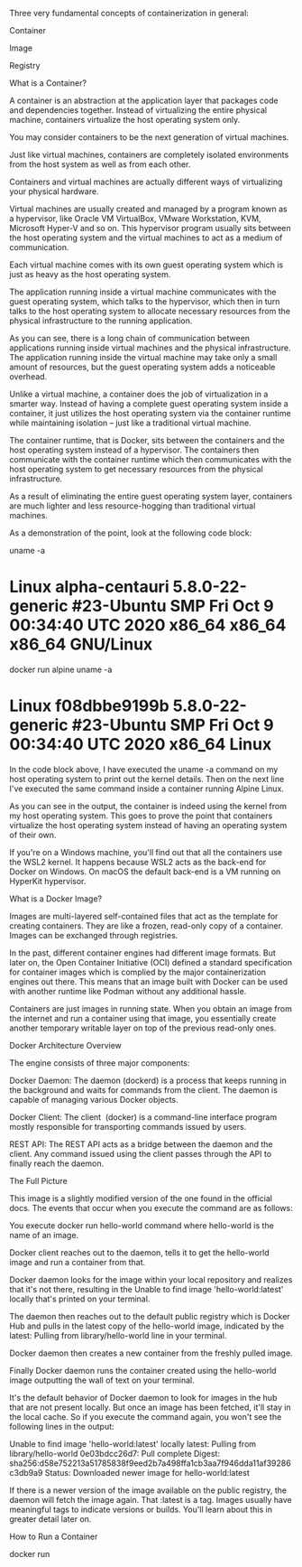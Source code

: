 Three very fundamental concepts of containerization in general:

Container

Image

Registry



What is a Container?

A container is an abstraction at the application layer that packages code and dependencies together. Instead of virtualizing the entire physical machine, containers virtualize the host operating system only.

You may consider containers to be the next generation of virtual machines.

Just like virtual machines, containers are completely isolated environments from the host system as well as from each other. 

Containers and virtual machines are actually different ways of virtualizing your physical hardware. 

Virtual machines are usually created and managed by a program known as a hypervisor, like Oracle VM VirtualBox, VMware Workstation, KVM, Microsoft Hyper-V and so on. This hypervisor program usually sits between the host operating system and the virtual machines to act as a medium of communication.

Each virtual machine comes with its own guest operating system which is just as heavy as the host operating system.

The application running inside a virtual machine communicates with the guest operating system, which talks to the hypervisor, which then in turn talks to the host operating system to allocate necessary resources from the physical infrastructure to the running application.

As you can see, there is a long chain of communication between applications running inside virtual machines and the physical infrastructure. The application running inside the virtual machine may take only a small amount of resources, but the guest operating system adds a noticeable overhead.

Unlike a virtual machine, a container does the job of virtualization in a smarter way. Instead of having a complete guest operating system inside a container, it just utilizes the host operating system via the container runtime while maintaining isolation – just like a traditional virtual machine.

The container runtime, that is Docker, sits between the containers and the host operating system instead of a hypervisor. The containers then communicate with the container runtime which then communicates with the host operating system to get necessary resources from the physical infrastructure.

As a result of eliminating the entire guest operating system layer, containers are much lighter and less resource-hogging than traditional virtual machines.

As a demonstration of the point, look at the following code block:

uname -a
# Linux alpha-centauri 5.8.0-22-generic #23-Ubuntu SMP Fri Oct 9 00:34:40 UTC 2020 x86_64 x86_64 x86_64 GNU/Linux

docker run alpine uname -a
# Linux f08dbbe9199b 5.8.0-22-generic #23-Ubuntu SMP Fri Oct 9 00:34:40 UTC 2020 x86_64 Linux

In the code block above, I have executed the uname -a command on my host operating system to print out the kernel details. Then on the next line I've executed the same command inside a container running Alpine Linux.

As you can see in the output, the container is indeed using the kernel from my host operating system. This goes to prove the point that containers virtualize the host operating system instead of having an operating system of their own.

If you're on a Windows machine, you'll find out that all the containers use the WSL2 kernel. It happens because WSL2 acts as the back-end for Docker on Windows. On macOS the default back-end is a VM running on HyperKit hypervisor.

What is a Docker Image?

Images are multi-layered self-contained files that act as the template for creating containers. They are like a frozen, read-only copy of a container. Images can be exchanged through registries.

In the past, different container engines had different image formats. But later on, the Open Container Initiative (OCI) defined a standard specification for container images which is complied by the major containerization engines out there. This means that an image built with Docker can be used with another runtime like Podman without any additional hassle.

Containers are just images in running state. When you obtain an image from the internet and run a container using that image, you essentially create another temporary writable layer on top of the previous read-only ones.

Docker Architecture Overview

The engine consists of three major components:

Docker Daemon: The daemon (dockerd) is a process that keeps running in the background and waits for commands from the client. The daemon is capable of managing various Docker objects.

Docker Client: The client  (docker) is a command-line interface program mostly responsible for transporting commands issued by users.

REST API: The REST API acts as a bridge between the daemon and the client. Any command issued using the client passes through the API to finally reach the daemon.

The Full Picture

This image is a slightly modified version of the one found in the official docs. The events that occur when you execute the command are as follows:

You execute docker run hello-world command where hello-world is the name of an image.

Docker client reaches out to the daemon, tells it to get the hello-world image and run a container from that.

Docker daemon looks for the image within your local repository and realizes that it's not there, resulting in the Unable to find image 'hello-world:latest' locally that's printed on your terminal.

The daemon then reaches out to the default public registry which is Docker Hub and pulls in the latest copy of the hello-world image, indicated by the latest: Pulling from library/hello-world line in your terminal.

Docker daemon then creates a new container from the freshly pulled image.

Finally Docker daemon runs the container created using the hello-world image outputting the wall of text on your terminal.

It's the default behavior of Docker daemon to look for images in the hub that are not present locally. But once an image has been fetched, it'll stay in the local cache. So if you execute the command again, you won't see the following lines in the output:

Unable to find image 'hello-world:latest' locally
latest: Pulling from library/hello-world
0e03bdcc26d7: Pull complete
Digest: sha256:d58e752213a51785838f9eed2b7a498ffa1cb3aa7f946dda11af39286c3db9a9
Status: Downloaded newer image for hello-world:latest

If there is a newer version of the image available on the public registry, the daemon will fetch the image again. That :latest is a tag. Images usually have meaningful tags to indicate versions or builds. You'll learn about this in greater detail later on.

How to Run a Container

docker run <image name>